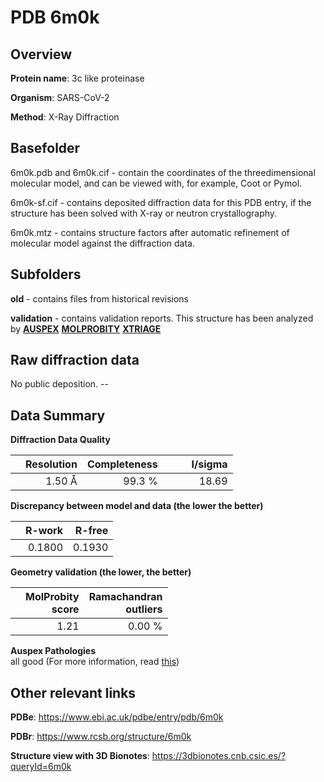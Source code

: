 # PDB 6m0k

## Overview

**Protein name**: 3c like proteinase

**Organism**: SARS-CoV-2

**Method**: X-Ray Diffraction

## Basefolder

6m0k.pdb and 6m0k.cif - contain the coordinates of the threedimensional molecular model, and can be viewed with, for example, Coot or Pymol.

6m0k-sf.cif - contains deposited diffraction data for this PDB entry, if the structure has been solved with X-ray or neutron crystallography.

6m0k.mtz - contains structure factors after automatic refinement of molecular model against the diffraction data.

## Subfolders



**old** - contains files from historical revisions

**validation** - contains validation reports. This structure has been analyzed by [**AUSPEX**](https://github.com/thorn-lab/coronavirus_structural_task_force/tree/master/pdb/3c_like_proteinase/SARS-CoV-2/6m0k/validation/auspex)  [**MOLPROBITY**](https://github.com/thorn-lab/coronavirus_structural_task_force/tree/master/pdb/3c_like_proteinase/SARS-CoV-2/6m0k/validation/molprobity) [**XTRIAGE**](https://github.com/thorn-lab/coronavirus_structural_task_force/blob/master/pdb/3c_like_proteinase/SARS-CoV-2/6m0k/validation/Xtriage_output.log) 

## Raw diffraction data

No public deposition. --<br> 

## Data Summary
**Diffraction Data Quality**

|   | Resolution | Completeness| I/sigma |
|---|-------------:|----------------:|--------------:|
|   |1.50 Å|99.3  %|<img width=50/>18.69|

**Discrepancy between model and data (the lower the better)**

|   | **R-work**| **R-free**   
|---|-------------:|----------------:|           
||  0.1800|  0.1930|

**Geometry validation (the lower, the better)**

|   |**MolProbity<br>score**| **Ramachandran<br>outliers** 
|---|-------------:|----------------:|
||  1.21|  0.00 %|

**Auspex Pathologies**<br> all good (For more information, read [this](https://github.com/thorn-lab/coronavirus_structural_task_force/blob/master/pdb/3c_like_proteinase/SARS-CoV-2/6m0k/validation/auspex/6m0k_auspex_comments.txt))

 



## Other relevant links 
**PDBe**:  https://www.ebi.ac.uk/pdbe/entry/pdb/6m0k
 
**PDBr**: https://www.rcsb.org/structure/6m0k 

**Structure view with 3D Bionotes**: https://3dbionotes.cnb.csic.es/?queryId=6m0k

